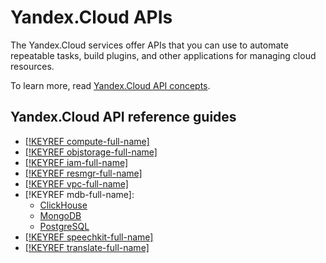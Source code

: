 # Yandex.Cloud APIs

The Yandex.Cloud services offer APIs that you can use to automate repeatable tasks, build plugins, and other applications for managing cloud resources.

To learn more, read [Yandex.Cloud API concepts](../api-design-guide/).

## Yandex.Cloud API reference guides

- [[!KEYREF compute-full-name]](../compute/api-ref/)
- [[!KEYREF objstorage-full-name]](../storage/s3/)
- [[!KEYREF iam-full-name]](../iam/api-ref/)
- [[!KEYREF resmgr-full-name]](../resource-manager/api-ref/)
- [[!KEYREF vpc-full-name]](../vpc/api-ref/)
- [!KEYREF mdb-full-name]:
   * [ClickHouse](../mdb/api-ref/clickhouse/)
   * [MongoDB](../mdb/api-ref/mongodb/)
   * [PostgreSQL](../mdb/api-ref/postgresql/)
- [[!KEYREF speechkit-full-name]](../speechkit/)
- [[!KEYREF translate-full-name]](../translate/)

